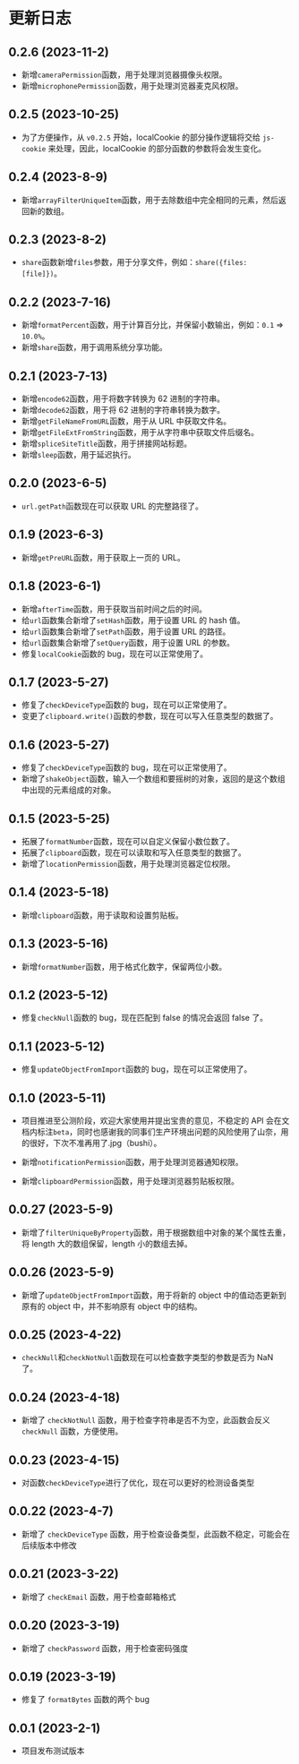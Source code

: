 # 更新日志

## 0.2.6 (2023-11-2)

- 新增`cameraPermission`函数，用于处理浏览器摄像头权限。
- 新增`microphonePermission`函数，用于处理浏览器麦克风权限。

## 0.2.5 (2023-10-25)

- 为了方便操作，从 `v0.2.5` 开始，localCookie 的部分操作逻辑将交给 `js-cookie` 来处理，因此，localCookie 的部分函数的参数将会发生变化。

## 0.2.4 (2023-8-9)

- 新增`arrayFilterUniqueItem`函数，用于去除数组中完全相同的元素，然后返回新的数组。

## 0.2.3 (2023-8-2)

- `share`函数新增`files`参数，用于分享文件，例如：`share({files: [file]})`。

## 0.2.2 (2023-7-16)

- 新增`formatPercent`函数，用于计算百分比，并保留小数输出，例如：`0.1` => `10.0%`。
- 新增`share`函数，用于调用系统分享功能。

## 0.2.1 (2023-7-13)

- 新增`encode62`函数，用于将数字转换为 62 进制的字符串。
- 新增`decode62`函数，用于将 62 进制的字符串转换为数字。
- 新增`getFileNameFromURL`函数，用于从 URL 中获取文件名。
- 新增`getFileExtFromString`函数，用于从字符串中获取文件后缀名。
- 新增`spliceSiteTitle`函数，用于拼接网站标题。
- 新增`sleep`函数，用于延迟执行。

## 0.2.0 (2023-6-5)

- `url.getPath`函数现在可以获取 URL 的完整路径了。

## 0.1.9 (2023-6-3)

- 新增`getPreURL`函数，用于获取上一页的 URL。

## 0.1.8 (2023-6-1)

- 新增`afterTime`函数，用于获取当前时间之后的时间。
- 给`url`函数集合新增了`setHash`函数，用于设置 URL 的 hash 值。
- 给`url`函数集合新增了`setPath`函数，用于设置 URL 的路径。
- 给`url`函数集合新增了`setQuery`函数，用于设置 URL 的参数。
- 修复`localCookie`函数的 bug，现在可以正常使用了。

## 0.1.7 (2023-5-27)

- 修复了`checkDeviceType`函数的 bug，现在可以正常使用了。
- 变更了`clipboard.write()`函数的参数，现在可以写入任意类型的数据了。

## 0.1.6 (2023-5-27)

- 修复了`checkDeviceType`函数的 bug，现在可以正常使用了。
- 新增了`shakeObject`函数，输入一个数组和要摇树的对象，返回的是这个数组中出现的元素组成的对象。

## 0.1.5 (2023-5-25)

- 拓展了`formatNumber`函数，现在可以自定义保留小数位数了。
- 拓展了`clipboard`函数，现在可以读取和写入任意类型的数据了。
- 新增了`locationPermission`函数，用于处理浏览器定位权限。

## 0.1.4 (2023-5-18)

- 新增`clipboard`函数，用于读取和设置剪贴板。

## 0.1.3 (2023-5-16)

- 新增`formatNumber`函数，用于格式化数字，保留两位小数。

## 0.1.2 (2023-5-12)

- 修复`checkNull`函数的 bug，现在匹配到 false 的情况会返回 false 了。

## 0.1.1 (2023-5-12)

- 修复`updateObjectFromImport`函数的 bug，现在可以正常使用了。

## 0.1.0 (2023-5-11)

- 项目推进至公测阶段，欢迎大家使用并提出宝贵的意见，不稳定的 API 会在文档内标注`beta`，同时也感谢我的同事们生产环境出问题的风险使用了山奈，用的很好，下次不准再用了.jpg（bushi）。

- 新增`notificationPermission`函数，用于处理浏览器通知权限。

- 新增`clipboardPermission`函数，用于处理浏览器剪贴板权限。

## 0.0.27 (2023-5-9)

- 新增了`filterUniqueByProperty`函数，用于根据数组中对象的某个属性去重，将 length 大的数组保留，length 小的数组去掉。

## 0.0.26 (2023-5-9)

- 新增了`updateObjectFromImport`函数，用于将新的 object 中的值动态更新到原有的 object 中，并不影响原有 object 中的结构。

## 0.0.25 (2023-4-22)

- `checkNull`和`checkNotNull`函数现在可以检查数字类型的参数是否为 NaN 了。

## 0.0.24 (2023-4-18)

- 新增了 `checkNotNull` 函数，用于检查字符串是否不为空，此函数会反义 `checkNull` 函数，方便使用。

## 0.0.23 (2023-4-15)

- 对函数`checkDeviceType`进行了优化，现在可以更好的检测设备类型

## 0.0.22 (2023-4-7)

- 新增了 `checkDeviceType` 函数，用于检查设备类型，此函数不稳定，可能会在后续版本中修改

## 0.0.21 (2023-3-22)

- 新增了 `checkEmail` 函数，用于检查邮箱格式

## 0.0.20 (2023-3-19)

- 新增了 `checkPassword` 函数，用于检查密码强度

## 0.0.19 (2023-3-19)

- 修复了 `formatBytes` 函数的两个 bug

## 0.0.1 (2023-2-1)

- 项目发布测试版本
